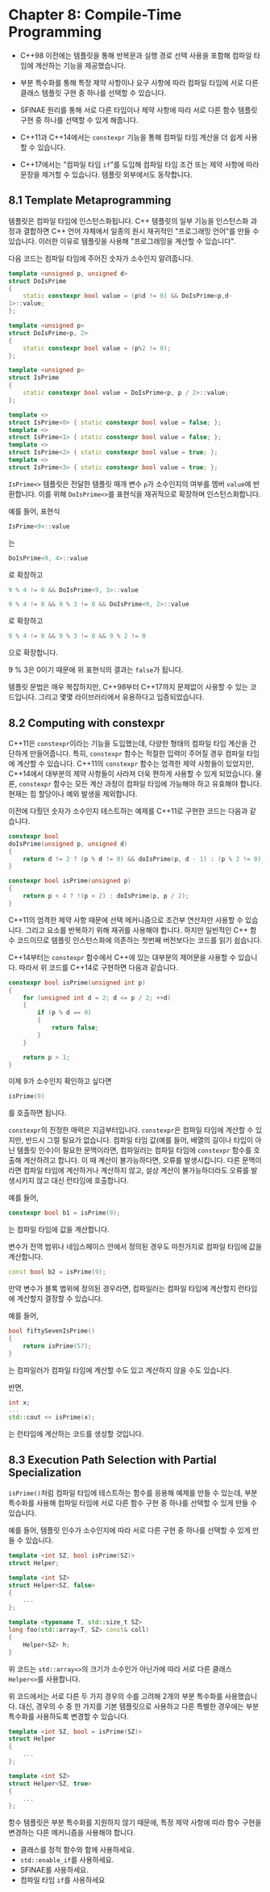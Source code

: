 # Chapter 8: Compile-Time Programming

- C++98 이전에는 템플릿을 통해 반복문과 실행 경로 선택 사용을 포함해 컴파일 타임에 계산하는 기능을 제공했습니다.

- 부분 특수화를 통해 특정 제약 사항이나 요구 사항에 따라 컴파일 타임에 서로 다른 클래스 템플릿 구현 중 하나를 선택할 수 있습니다.

- SFINAE 원리를 통해 서로 다른 타입이나 제약 사항에 따라 서로 다른 함수 템플릿 구현 중 하나를 선택할 수 있게 해줍니다.

- C++11과 C++14에서는 ```constexpr``` 기능을 통해 컴파일 타임 계산을 더 쉽게 사용할 수 있습니다.

- C++17에서는 "컴파일 타임 ```if```"를 도입해 컴파일 타임 조건 또는 제약 사항에 따라 문장을 제거할 수 있습니다. 템플릿 외부에서도 동작합니다.

## 8.1 Template Metaprogramming

템플릿은 컴파일 타임에 인스턴스화됩니다. C++ 템플릿의 일부 기능을 인스턴스화 과정과 결합하면 C++ 언어 자체에서 일종의 원시 재귀적인 "프로그래밍 언어"를 만들 수 있습니다. 이러한 이유로 템플릿을 사용해 "프로그래밍을 계산할 수 있습니다".

다음 코드는 컴파일 타임에 주어진 숫자가 소수인지 알려줍니다.

```C++
template <unsigned p, unsigned d>
struct DoIsPrime
{
    static constexpr bool value = (p%d != 0) && DoIsPrime<p,d-
1>::value;
};

template <unsigned p>
struct DoIsPrime<p, 2>
{
    static constexpr bool value = (p%2 != 0);
};

template <unsigned p>
struct IsPrime
{
    static constexpr bool value = DoIsPrime<p, p / 2>::value;
};

template <>
struct IsPrime<0> { static constexpr bool value = false; };
template <>
struct IsPrime<1> { static constexpr bool value = false; };
template <>
struct IsPrime<2> { static constexpr bool value = true; };
template <>
struct IsPrime<3> { static constexpr bool value = true; };
```

```IsPrime<>``` 템플릿은 전달한 템플릿 매개 변수 ```p```가 소수인지의 여부를 멤버 ```value```에 반환합니다. 이를 위해 ```DoIsPrime<>```를 표현식을 재귀적으로 확장하며 인스턴스화합니다.

예를 들어, 표현식

```C++
IsPrime<9>::value
```

는

```C++
DoIsPrime<9, 4>::value
```
로 확장하고

```C++
9 % 4 != 0 && DoIsPrime<9, 3>::value
```

```C++
9 % 4 != 0 && 9 % 3 != 0 && DoIsPrime<9, 2>::value
```

로 확장하고

```C++
9 % 4 != 0 && 9 % 3 != 0 && 9 % 2 != 0
```

으로 확장합니다.

9 % 3은 0이기 때문에 위 표현식의 결과는 ```false```가 됩니다.

템플릿 문법은 매우 복잡하지만, C++98부터 C++17까지 문제없이 사용할 수 있는 코드입니다. 그리고 몇몇 라이브러리에서 유용하다고 입증되었습니다.

## 8.2 Computing with constexpr

C++11은 ```constexpr```이라는 기능을 도입했는데, 다양한 형태의 컴파일 타임 계산을 간단하게 만들어줍니다. 특히, ```constexpr``` 함수는 적절한 입력이 주어질 경우 컴파일 타임에 계산할 수 있습니다. C++11의 ```constexpr``` 함수는 엄격한 제약 사항들이 있었지만, C++14에서 대부분의 제약 사항들이 사라져 더욱 편하게 사용할 수 있게 되었습니다. 물론, ```constexpr``` 함수는 모든 계산 과정이 컴파일 타임에 가능해야 하고 유효해야 합니다. 현재는 힙 할당이나 예외 발생을 제외합니다.

이전에 다뤘던 숫자가 소수인지 테스트하는 예제를 C++11로 구현한 코드는 다음과 같습니다.

```C++
constexpr bool
doIsPrime(unsigned p, unsigned d)
{
    return d != 2 ? (p % d != 0) && doIsPrime(p, d - 1) : (p % 2 != 0);
}

constexpr bool isPrime(unsigned p)
{
    return p < 4 ? !(p < 2) : doIsPrime(p, p / 2);
}
```

C++11의 엄격한 제약 사항 때문에 선택 메커니즘으로 조건부 연산자만 사용할 수 있습니다. 그리고 요소를 반복하기 위해 재귀를 사용해야 합니다. 하지만 일반적인 C++ 함수 코드이므로 템플릿 인스턴스화에 의존하는 첫번째 버전보다는 코드를 읽기 쉽습니다.

C++14부터는 ```constexpr``` 함수에서 C++에 있는 대부분의 제어문을 사용할 수 있습니다. 따라서 위 코드를 C++14로 구현하면 다음과 같습니다.

```C++
constexpr bool isPrime(unsigned int p)
{
    for (unsigned int d = 2; d <= p / 2; ++d)
    {
        if (p % d == 0)
        {
            return false;
        }
    }

    return p > 1;
}
```

이제 9가 소수인지 확인하고 싶다면

```C++
isPrime(9)
```

를 호출하면 됩니다.

```constexpr```의 진정한 매력은 지금부터입니다. ```constexpr```은 컴파일 타임에 계산할 수 있지만, 반드시 그럴 필요가 없습니다. 컴파일 타임 값(예를 들어, 배열의 길이나 타입이 아닌 템플릿 인수)이 필요한 문맥이라면, 컴파일러는 컴파일 타임에 ```constexpr``` 함수를 호출해 계산하려고 합니다. 이 때 계산이 불가능하다면, 오류를 발생시킵니다. 다른 문맥이라면 컴파일 타임에 계산하거나 계산하지 않고, 설상 계산이 불가능하더라도 오류를 발생시키지 않고 대신 런타임에 호출합니다.

예를 들어,

```C++
constexpr bool b1 = isPrime(9);
```

는 컴파일 타임에 값을 계산합니다.

변수가 전역 범위나 네임스페이스 안에서 정의된 경우도 마찬가지로 컴파일 타임에 값을 계산합니다.

```C++
const bool b2 = isPrime(9);
```

만약 변수가 블록 범위에 정의된 경우라면, 컴파일러는 컴파일 타임에 계산할지 런타임에 계산할지 결정할 수 있습니다.

예를 들어,

```C++
bool fiftySevenIsPrime()
{
    return isPrime(57);
}
```

는 컴파일러가 컴파일 타임에 계산할 수도 있고 계산하지 않을 수도 있습니다.

반면,

```C++
int x;
...
std::cout << isPrime(x);
```

는 런타임에 계산하는 코드를 생성할 것입니다.

## 8.3 Execution Path Selection with Partial Specialization

```isPrime()```처럼 컴파일 타임에 테스트하는 함수를 응용해 예제를 만들 수 있는데, 부분 특수화를 사용해 컴파일 타임에 서로 다른 함수 구현 중 하나를 선택할 수 있게 만들 수 있습니다.

예를 들어, 템플릿 인수가 소수인지에 따라 서로 다른 구현 중 하나를 선택할 수 있게 만들 수 있습니다.

```C++
template <int SZ, bool isPrime(SZ)>
struct Helper;

template <int SZ>
struct Helper<SZ, false>
{
    ...
};

template <typename T, std::size_t SZ>
long foo(std::array<T, SZ> const& coll)
{
    Helper<SZ> h;
}
```

위 코드는 ```std::array<>```의 크기가 소수인가 아닌가에 따라 서로 다른 클래스 ```Helper<>```를 사용합니다.

위 코드에서는 서로 다른 두 가지 경우의 수를 고려해 2개의 부분 특수화를 사용했습니다. 대신, 경우의 수 중 한 가지를 기본 템플릿으로 사용하고 다른 특별한 경우에는 부분 특수화를 사용하도록 변경할 수 있습니다.

```C++
template <int SZ, bool = isPrime(SZ)>
struct Helper
{
    ...
};

template <int SZ>
struct Helper<SZ, true>
{
    ...
};
```

함수 템플릿은 부분 특수화를 지원하지 않기 때문에, 특정 제약 사항에 따라 함수 구현을 변경하는 다른 메커니즘을 사용해야 합니다.

- 클래스를 정적 함수와 함께 사용하세요.
- ```std::enable_if```를 사용하세요.
- SFINAE를 사용하세요.
- 컴파일 타임 ```if```를 사용하세요